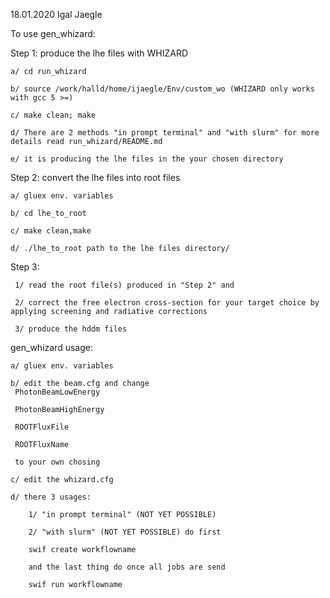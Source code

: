 18.01.2020 Igal Jaegle

To use gen_whizard:

Step 1: produce the lhe files with WHIZARD

    a/ cd run_whizard

    b/ source /work/halld/home/ijaegle/Env/custom_wo (WHIZARD only works with gcc 5 >=)

    c/ make clean; make

    d/ There are 2 methods "in prompt terminal" and "with slurm" for more details read run_whizard/README.md

    e/ it is producing the lhe files in the your chosen directory

Step 2: convert the lhe files into root files

    a/ gluex env. variables

    b/ cd lhe_to_root

    c/ make clean,make

    d/ ./lhe_to_root path to the lhe files directory/

Step 3: 

     1/ read the root file(s) produced in "Step 2" and

     2/ correct the free electron cross-section for your target choice by applying screening and radiative corrections

     3/ produce the hddm files

gen_whizard usage:

    a/ gluex env. variables

    b/ edit the beam.cfg and change 
     PhotonBeamLowEnergy 

     PhotonBeamHighEnergy

     ROOTFluxFile 

     ROOTFluxName 

     to your own chosing

    c/ edit the whizard.cfg

    d/ there 3 usages: 

        1/ "in prompt terminal" (NOT YET POSSIBLE) 

    	2/ "with slurm" (NOT YET POSSIBLE) do first 

    	swif create workflowname 

    	and the last thing do once all jobs are send

    	swif run workflowname 
    


